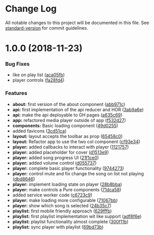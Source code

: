 # Change Log

All notable changes to this project will be documented in this file. See [standard-version](https://github.com/conventional-changelog/standard-version) for commit guidelines.

<a name="1.0.0"></a>
# 1.0.0 (2018-11-23)


### Bug Fixes

* like on play list ([aca05fb](https://bitbucket.org/danielo515/itunes/commits/aca05fb))
* player controls ([fa28fd4](https://bitbucket.org/danielo515/itunes/commits/fa28fd4))


### Features

* **about:** first version of the about component ([abb971c](https://bitbucket.org/danielo515/itunes/commits/abb971c))
* **api:** first implementation of the api reducer and HOR ([3ab9a6e](https://bitbucket.org/danielo515/itunes/commits/3ab9a6e))
* **api:** make the api deployable to GH pages ([a635c69](https://bitbucket.org/danielo515/itunes/commits/a635c69))
* **app:** refactored media player outside of app ([f532d27](https://bitbucket.org/danielo515/itunes/commits/f532d27))
* **components:** Basic loading component ([49d0255](https://bitbucket.org/danielo515/itunes/commits/49d0255))
* added favicons ([3cd51ca](https://bitbucket.org/danielo515/itunes/commits/3cd51ca))
* **layout:** layout accepts the toolbar as prop ([65458c0](https://bitbucket.org/danielo515/itunes/commits/65458c0))
* **layout:** Refactor app to use the two col component ([cf93e34](https://bitbucket.org/danielo515/itunes/commits/cf93e34))
* **player:** added callbacks to interact with player ([1121757](https://bitbucket.org/danielo515/itunes/commits/1121757))
* **player:** added placeholder for cover ([d1513e9](https://bitbucket.org/danielo515/itunes/commits/d1513e9))
* **player:** added song progress UI ([21f1ce0](https://bitbucket.org/danielo515/itunes/commits/21f1ce0))
* **player:** added volume control ([d055737](https://bitbucket.org/danielo515/itunes/commits/d055737))
* **player:** complete basic player functionality ([9744273](https://bitbucket.org/danielo515/itunes/commits/9744273))
* **player:** control mute and fix change the song on list not playing ([dbd8646](https://bitbucket.org/danielo515/itunes/commits/dbd8646))
* **player:** implement loading state on player ([28b8bba](https://bitbucket.org/danielo515/itunes/commits/28b8bba))
* **player:** make controls a Pure components ([71dca58](https://bitbucket.org/danielo515/itunes/commits/71dca58))
* added service worker code ([c6723c9](https://bitbucket.org/danielo515/itunes/commits/c6723c9))
* **player:** make loading more configurable ([71067bb](https://bitbucket.org/danielo515/itunes/commits/71067bb))
* **player:** show which song is selected ([24b35c7](https://bitbucket.org/danielo515/itunes/commits/24b35c7))
* **playlist:** first mobile friendly approach ([629fffb](https://bitbucket.org/danielo515/itunes/commits/629fffb))
* **playlist:** first playlist implementation wit like support ([adf8f6e](https://bitbucket.org/danielo515/itunes/commits/adf8f6e))
* **playlist:** playlist functionality almost complete ([300f11b](https://bitbucket.org/danielo515/itunes/commits/300f11b))
* **playlist:** sync player with playlist ([69bd73b](https://bitbucket.org/danielo515/itunes/commits/69bd73b))
